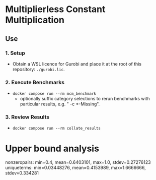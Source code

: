 # Multiplierless Constant Multiplication

## Use

### 1. Setup
- Obtain a WSL licence for Gurobi and place it at the root of this repository: `./gurobi.lic`.
### 2. Execute Benchmarks
- `docker compose run --rm mcm_benchmark`
  - optionally suffix category selections to rerun benchmarks with particular results, e.g. " -c *-Missing".
### 3. Review Results
- `docker compose run --rm collate_results`


# Upper bound analysis

nonzeropairs: min=0.4, mean=0.6403101, max=1.0, stdev=0.27276123
uniqueterms: min=0.03448276, mean=0.4153989, max=1.6666666, stdev=0.334281
